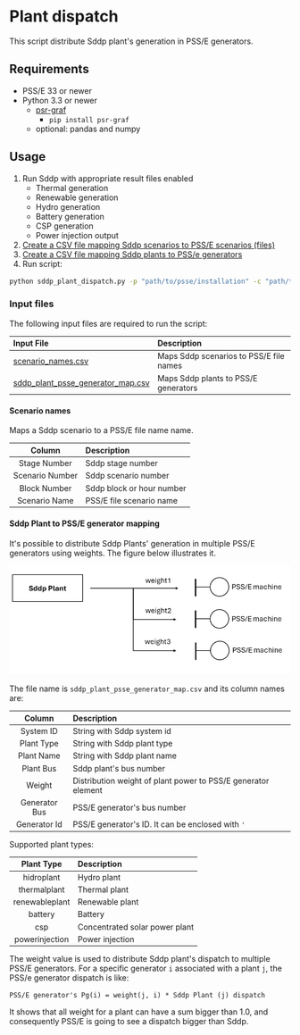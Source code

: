 # Plant dispatch

This script distribute Sddp plant's generation in PSS/E generators.


## Requirements

- PSS/E 33 or newer
- Python 3.3 or newer
  - [psr-graf](https://github.com/psrenergy/pygraf)
    - `pip install psr-graf`
  - optional: pandas and numpy


## Usage

1. Run Sddp with appropriate result files enabled
    - Thermal generation
    - Renewable generation
    - Hydro generation
    - Battery generation
    - CSP generation
    - Power injection output
2. [Create a CSV file mapping Sddp scenarios to PSS/E scenarios (files)](#scenario-names)
3. [Create a CSV file mapping Sddp plants to PSS/e generators](#sddp-plant-to-psse-generator-mapping)
4. Run [](sddp_plant_dispatch.py) script:

```bat
python sddp_plant_dispatch.py -p "path/to/psse/installation" -c "path/to/psse.sav" -sp "C:\temp\sddp_case"
```


### Input files

The following input files are required to run the script:

| Input File                                                                 | Description                             |
|:---------------------------------------------------------------------------|:----------------------------------------|
| [scenario_names.csv](#scenario-names)                                      | Maps Sddp scenarios to PSS/E file names |
| [sddp_plant_psse_generator_map.csv](#sddp-plant-to-psse-generator-mapping) | Maps Sddp plants to PSS/E generators    |


#### Scenario names

Maps a Sddp scenario to a PSS/E file name name.

|     Column      | Description                |
|:---------------:|:---------------------------|
|  Stage Number   | Sddp stage number          |
| Scenario Number | Sddp scenario number       |
|  Block Number   | Sddp block or hour number  |
|  Scenario Name  | PSS/E file scenario name   |


#### Sddp Plant to PSS/E generator mapping

It's possible to distribute Sddp Plants' generation in multiple PSS/E generators using weights. The figure below illustrates it.

![Plant mapping](./docs/plant_map.png)


The file name is `sddp_plant_psse_generator_map.csv` and its column names are:

|    Column     | Description                                                   |
|:-------------:|:--------------------------------------------------------------|
|   System ID   | String with Sddp system id                                    |
|  Plant Type   | String with Sddp plant type                                   |
|  Plant Name   | String with Sddp plant name                                   |
|   Plant Bus   | Sddp plant's bus number                                       |
|    Weight     | Distribution weight of plant power to PSS/E generator element |
| Generator Bus | PSS/E generator's bus number                                  |
| Generator Id  | PSS/E generator's ID. It can be enclosed with `'`             |


Supported plant types:

|   Plant Type   | Description                    |
|:--------------:|:-------------------------------|
|   hidroplant   | Hydro plant                    |
|  thermalplant  | Thermal plant                  |
| renewableplant | Renewable plant                |
|    battery     | Battery                        |
|      csp       | Concentrated solar power plant |
| powerinjection | Power injection                |

The weight value is used to distribute Sddp plant's dispatch to multiple PSS/E generators. 
For a specific generator `i` associated with a plant `j`, the PSS/e generator dispatch is like:

```
PSS/E generator's Pg(i) = weight(j, i) * Sddp Plant (j) dispatch
```

It shows that all weight for a plant can have a sum bigger than 1.0, 
and consequently PSS/E is going to see a dispatch bigger than Sddp.